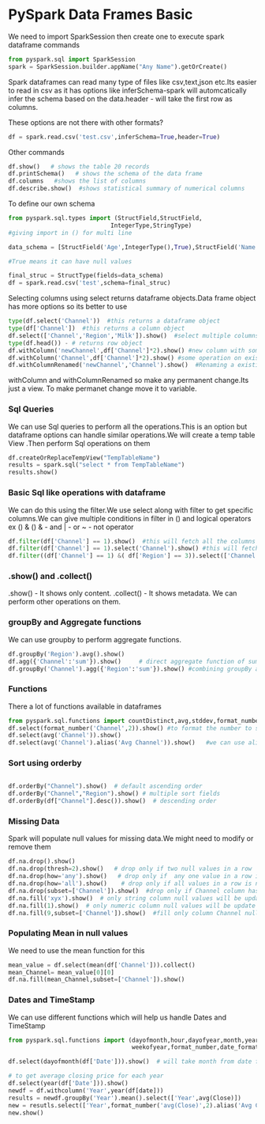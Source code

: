 # PySpark Data Frames Basic

We need to import SparkSession then create one to execute spark dataframe commands

```python
from pyspark.sql import SparkSession
spark = SparkSession.builder.appName("Any Name").getOrCreate()
```
Spark dataframes can read many type of files like csv,text,json etc.Its easier to read in csv
as it has options like inferSchema-spark will automcatically infer the schema based on the data.header - will take the first row as columns.

These options are not there with other formats?

```python
df = spark.read.csv('test.csv',inferSchema=True,header=True)
```

Other commands
```python
df.show()   # shows the table 20 records
df.printSchema()   # shows the schema of the data frame
df.columns   #shows the list of columns
df.describe.show()  #shows statistical summary of numerical columns

```

To define our own schema

```python
from pyspark.sql.types import (StructField,StructField,
                             IntegerType,StringType)
#giving import in () for multi line

data_schema = [StructField('Age',IntegerType(),True),StructField('Name',StringType(),True)]

#True means it can have null values

final_struc = StructType(fields=data_schema)
df = spark.read.csv('test',schema=final_struc)

```

Selecting columns using select returns dataframe objects.Data frame object has more options
so its better to use

``` python
type(df.select('Channel'))  #this returns a dataframe object
type(df['Channel'])  #this returns a column object
df.select(['Channel','Region','Milk']).show()  #select multiple columns
type(df.head()) - # returns row object
df.withColumn('newChannel',df['Channel']*2).show() #new column with some operation on existing column
df.withColumn('Channel',df['Channel']*2).show() #some operation on existing column
df.withColumnRenamed('newChannel','Channel').show()  #Renaming a existing column

```

withColumn and withColumnRenamed so make any permanent change.Its just a view. To make permanet change move it to variable.

### Sql Queries
We can use Sql queries to perform all the operations.This is an option but dataframe options can handle similar operations.We will create a temp table View .Then perform Sql operations on them

``` python
df.createOrReplaceTempView("TempTableName")
results = spark.sql("select * from TempTableName")
results.show()

```

### Basic Sql like operations with dataframe
We can do this using the filter.We use select along with filter to get specific columns.We can give multiple conditions in filter in () and logical operators ex () & ()
& - and
| - or
~ - not operator
``` python
df.filter(df['Channel'] == 1).show()  #this will fetch all the columns and rows satisfying the condition
df.filter(df['Channel'] == 1).select('Channel').show() #this will fetch only column Channel satisfying the conditon
df.filter((df['Channel'] == 1) &( df['Region'] == 3)).select(['Channel','Region']).show() # for multiple condition fetch
```

### .show() and .collect()
.show() - It shows only content.
.collect() - It shows metadata. We can perform other operations on them.


### groupBy and Aggregate functions
We can use groupby to perform aggregate functions.

```python
df.groupBy('Region').avg().show()   
df.agg({'Channel':'sum'}).show()     # direct aggregate function of sum on Channel column 
df.groupBy('Channel').agg({'Region':'sum'}).show() #combining groupBy and agg
```
### Functions
There a lot of functions available in dataframes
```python
from pyspark.sql.functions import countDistinct,avg,stddev,format_number
df.select(format_number('Channel',2)).show() #to format the number to show upto 2 decimal places 
df.select(avg('Channel')).show()
df.select(avg('Channel').alias('Avg Channel')).show()   #we can use alias to give a proper column name

```
### Sort using orderby
```python

df.orderBy("Channel").show()  # default ascending order
df.orderBy("Channel","Region").show() # multiple sort fields
df.orderBy(df["Channel"].desc()).show()  # descending order
```

### Missing Data
Spark will populate null values for missing data.We might need to modify or remove them
```python
df.na.drop().show()
df.na.drop(thresh=2).show()   # drop only if two null values in a row
df.na.drop(how='any').show()   # drop only if  any one value in a row is null
df.na.drop(how='all').show()    # drop only if all values in a row is null
df.na.drop(subset=['Channel']).show()  #drop only if Channel column has null
df.na.fill('xyx').show()  # only string column null values will be updated with xyz
df.na.fill(1).show()  # only numeric column null values will be update with xyz
df.na.fill(9,subset=['Channel']).show()  #fill only column Channel null values with 9

```
### Populating Mean in null values
We need to use the mean function for this
``` python
mean_value = df.select(mean(df['Channel'])).collect()
mean_Channel= mean_value[0][0]
df.na.fill(mean_Channel,subset=['Channel']).show()
```

### Dates and TimeStamp
We can use different functions which will help us handle Dates and TimeStamp

``` python
from pyspark.sql.functions import (dayofmonth,hour,dayofyear,month,year,       
                                   weekofyear,format_number,date_format)

df.select(dayofmonth(df['Date'])).show()  # will take month from date field and show

# to get average closing price for each year
df.select(year(df['Date'])).show()
newdf = df.withcolumn('Year',year(df[date]))
results = newdf.groupBy('Year').mean().select(['Year',avg(Close)])
new = resutls.select(['Year',format_number('avg(Close)',2).alias('Avg Close')])
new.show()

```